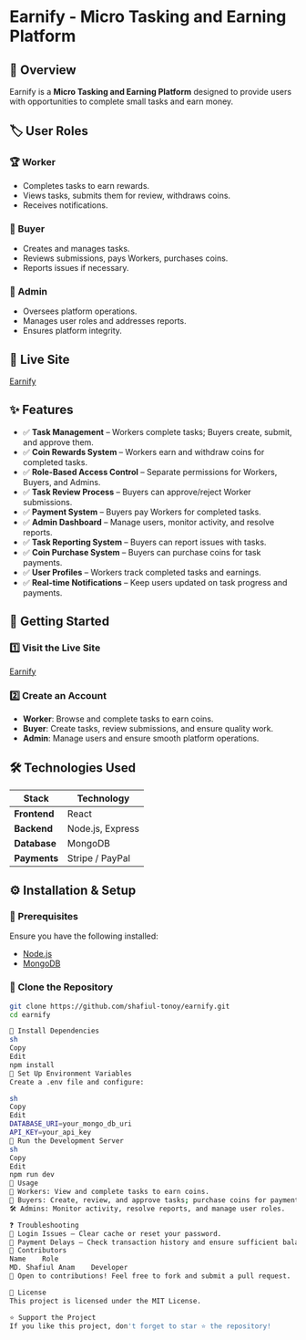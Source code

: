 # Earnify - Micro Tasking and Earning Platform
<!-- Replace with actual banner if available -->

## 🚀 Overview
Earnify is a **Micro Tasking and Earning Platform** designed to provide users with opportunities to complete small tasks and earn money.

## 🏷️ User Roles  
### 🏆 Worker  
- Completes tasks to earn rewards.  
- Views tasks, submits them for review, withdraws coins.  
- Receives notifications.  

### 💼 Buyer  
- Creates and manages tasks.  
- Reviews submissions, pays Workers, purchases coins.  
- Reports issues if necessary.  

### 🔧 Admin  
- Oversees platform operations.  
- Manages user roles and addresses reports.  
- Ensures platform integrity.  

## 🔗 Live Site  
[Earnify](https://shafiul-a12.web.app/)  

## ✨ Features  
- ✅ **Task Management** – Workers complete tasks; Buyers create, submit, and approve them.  
- ✅ **Coin Rewards System** – Workers earn and withdraw coins for completed tasks.  
- ✅ **Role-Based Access Control** – Separate permissions for Workers, Buyers, and Admins.  
- ✅ **Task Review Process** – Buyers can approve/reject Worker submissions.  
- ✅ **Payment System** – Buyers pay Workers for completed tasks.  
- ✅ **Admin Dashboard** – Manage users, monitor activity, and resolve reports.  
- ✅ **Task Reporting System** – Buyers can report issues with tasks.  
- ✅ **Coin Purchase System** – Buyers can purchase coins for task payments.  
- ✅ **User Profiles** – Workers track completed tasks and earnings.  
- ✅ **Real-time Notifications** – Keep users updated on task progress and payments.  

## 📌 Getting Started  
### 1️⃣ Visit the Live Site  
[Earnify](https://shafiul-a12.web.app/)  

### 2️⃣ Create an Account  
- **Worker**: Browse and complete tasks to earn coins.  
- **Buyer**: Create tasks, review submissions, and ensure quality work.  
- **Admin**: Manage users and ensure smooth platform operations.  

## 🛠 Technologies Used  

| Stack      | Technology      |
|------------|---------------|
| **Frontend** | React |
| **Backend**  | Node.js, Express |
| **Database** | MongoDB |
| **Payments** | Stripe / PayPal |

## ⚙️ Installation & Setup  

### 📌 Prerequisites  
Ensure you have the following installed:  
- [Node.js](https://nodejs.org/)  
- [MongoDB](https://www.mongodb.com/)  

### 🔹 Clone the Repository  
```sh
git clone https://github.com/shafiul-tonoy/earnify.git
cd earnify

🔹 Install Dependencies
sh
Copy
Edit
npm install
🔹 Set Up Environment Variables
Create a .env file and configure:

sh
Copy
Edit
DATABASE_URI=your_mongo_db_uri
API_KEY=your_api_key
🔹 Run the Development Server
sh
Copy
Edit
npm run dev
📌 Usage
👤 Workers: View and complete tasks to earn coins.
💼 Buyers: Create, review, and approve tasks; purchase coins for payments.
🛠 Admins: Monitor activity, resolve reports, and manage user roles.

❓ Troubleshooting
🔹 Login Issues – Clear cache or reset your password.
🔹 Payment Delays – Check transaction history and ensure sufficient balance.
👥 Contributors
Name	Role
MD. Shafiul Anam	Developer
🚀 Open to contributions! Feel free to fork and submit a pull request.

📜 License
This project is licensed under the MIT License.

⭐ Support the Project
If you like this project, don't forget to star ⭐ the repository!
